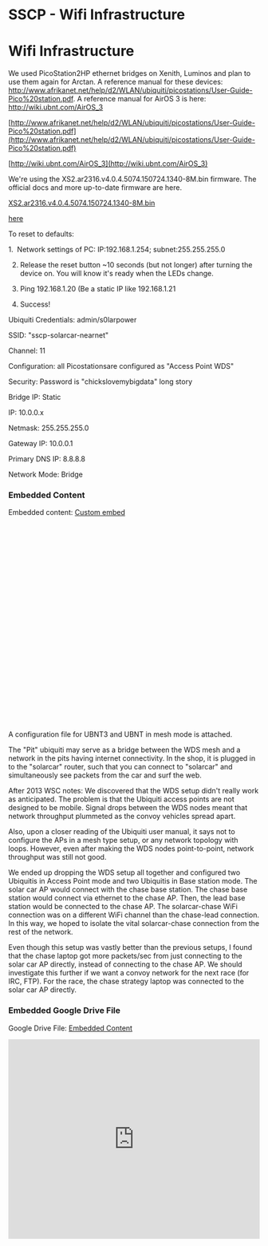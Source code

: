 # SSCP - Wifi Infrastructure

# Wifi Infrastructure

We used PicoStation2HP ethernet bridges on Xenith, Luminos and plan to use them again for Arctan. A reference manual for these devices: http://www.afrikanet.net/help/d2/WLAN/ubiquiti/picostations/User-Guide-Pico%20station.pdf. A reference manual for AirOS 3 is here: http://wiki.ubnt.com/AirOS_3

[http://www.afrikanet.net/help/d2/WLAN/ubiquiti/picostations/User-Guide-Pico%20station.pdf](http://www.afrikanet.net/help/d2/WLAN/ubiquiti/picostations/User-Guide-Pico%20station.pdf)

[http://wiki.ubnt.com/AirOS_3](http://wiki.ubnt.com/AirOS_3)

We're using the XS2.ar2316.v4.0.4.5074.150724.1340-8M.bin firmware. The official docs and more up-to-date firmware are here.

[XS2.ar2316.v4.0.4.5074.150724.1340-8M.bin](http://xs2.ar2316.v4.0.4.5074.150724.1340-8m.bin)

[ here](https://www.ubnt.com/download/airmax-legacy/picostation-2/picostation2hp)

To reset to defaults: 

1.  Network settings of PC: IP:192.168.1.254; subnet:255.255.255.0

2. Release the reset button ~10 seconds (but not longer) after turning the device on. You will know it's ready when the LEDs change.

3. Ping 192.168.1.20 (Be a static IP like 192.168.1.21

4. Success!

Ubiquiti Credentials: admin/s0larpower

SSID: "sscp-solarcar-nearnet"

Channel: 11

Configuration: all Picostationsare configured as "Access Point WDS"

Security: Password is "chickslovemybigdata" long story

Bridge IP: Static

IP: 10.0.0.x

Netmask: 255.255.255.0

Gateway IP: 10.0.0.1

Primary DNS IP: 8.8.8.8

Network Mode: Bridge

### Embedded Content

Embedded content: [Custom embed]()

<iframe width="100%" height="400" src="" frameborder="0"></iframe>

A configuration file for UBNT3 and UBNT in mesh mode is attached.

The "Pit" ubiquiti may serve as a bridge between the WDS mesh and a network in the pits having internet connectivity. In the shop, it is plugged in to the "solarcar" router, such that you can connect to "solarcar" and simultaneously see packets from the car and surf the web.

After 2013 WSC notes: We discovered that the WDS setup didn't really work as anticipated. The problem is that the Ubiquiti access points are not designed to be mobile. Signal drops between the WDS nodes meant that network throughput plummeted as the convoy vehicles spread apart.

Also, upon a closer reading of the Ubiquiti user manual, it says not to configure the APs in a mesh type setup, or any network topology with loops. However, even after making the WDS nodes point-to-point, network throughput was still not good.

We ended up dropping the WDS setup all together and configured two Ubiquitis in Access Point mode and two Ubiquitis in Base station mode. The solar car AP would connect with the chase base station. The chase base station would connect via ethernet to the chase AP. Then, the lead base station would be connected to the chase AP. The solarcar-chase WiFi connection was on a different WiFi channel than the chase-lead connection. In this way, we hoped to isolate the vital solarcar-chase connection from the rest of the network.

Even though this setup was vastly better than the previous setups, I found that the chase laptop got more packets/sec from just connecting to the solar car AP directly, instead of connecting to the chase AP. We should investigate this further if we want a convoy network for the next race (for IRC, FTP). For the race, the chase strategy laptop was connected to the solar car AP directly.

[](https://drive.google.com/folderview?id=1Um4zROWsy9xLiJCThCuYGNT5n-sGCfPq)

### Embedded Google Drive File

Google Drive File: [Embedded Content](https://drive.google.com/embeddedfolderview?id=1Um4zROWsy9xLiJCThCuYGNT5n-sGCfPq#list)

<iframe width="100%" height="400" src="https://drive.google.com/embeddedfolderview?id=1Um4zROWsy9xLiJCThCuYGNT5n-sGCfPq#list" frameborder="0"></iframe>

